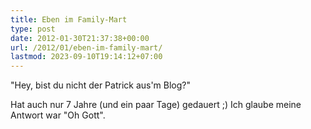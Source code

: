 ```yaml
---
title: Eben im Family-Mart
type: post
date: 2012-01-30T21:37:38+00:00
url: /2012/01/eben-im-family-mart/
lastmod: 2023-09-10T19:14:12+07:00
---
```

"Hey, bist du nicht der Patrick aus'm Blog?"

Hat auch nur 7 Jahre (und ein paar Tage) gedauert ;) Ich glaube meine Antwort war "Oh Gott".
